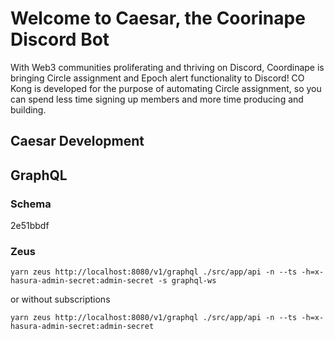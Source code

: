 # Welcome to Caesar, the Coorinape Discord Bot  

With Web3 communities proliferating and thriving on Discord, Coordinape is
bringing Circle assignment and Epoch alert functionality to Discord! CO Kong
is developed for the purpose of automating Circle assignment, so you can 
spend less time signing up members and more time producing and building.  

## Caesar Development  

## GraphQL

### Schema

2e51bbdf

### Zeus

`yarn zeus http://localhost:8080/v1/graphql ./src/app/api -n --ts -h=x-hasura-admin-secret:admin-secret -s graphql-ws`

or without subscriptions

`yarn zeus http://localhost:8080/v1/graphql ./src/app/api -n --ts -h=x-hasura-admin-secret:admin-secret`

